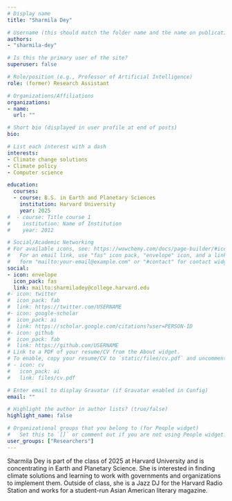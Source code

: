 ```yaml
---
# Display name
title: "Sharmila Dey"

# Username (this should match the folder name and the name on publications)
authors:
- "sharmila-dey"

# Is this the primary user of the site?
superuser: false

# Role/position (e.g., Professor of Artificial Intelligence)
role: (former) Research Assistant

# Organizations/Affiliations
organizations:
- name: 
  url: ""

# Short bio (displayed in user profile at end of posts)
bio: 

# List each interest with a dash
interests:
- Climate change solutions
- Climate policy
- Computer science

education:
  courses:
  - course: B.S. in Earth and Planetary Sciences
    institution: Harvard University
    year: 2025
#  - course: Title course 1
#    institution: Name of Institution
#    year: 2012

# Social/Academic Networking
# For available icons, see: https://wowchemy.com/docs/page-builder/#icons
#   For an email link, use "fas" icon pack, "envelope" icon, and a link in the
#   form "mailto:your-email@example.com" or "#contact" for contact widget.
social:
- icon: envelope
  icon_pack: fas
  link: mailto:sharmiladey@college.harvard.edu
#- icon: twitter
#  icon_pack: fab
#  link: https://twitter.com/USERNAME
#- icon: google-scholar
#  icon_pack: ai
#  link: https://scholar.google.com/citations?user=PERSON-ID
#- icon: github
#  icon_pack: fab
#  link: https://github.com/USERNAME
# Link to a PDF of your resume/CV from the About widget.
# To enable, copy your resume/CV to `static/files/cv.pdf` and uncomment the lines below.
# - icon: cv
#   icon_pack: ai
#   link: files/cv.pdf

# Enter email to display Gravatar (if Gravatar enabled in Config)
email: ""

# Highlight the author in author lists? (true/false)
highlight_name: false

# Organizational groups that you belong to (for People widget)
#   Set this to `[]` or comment out if you are not using People widget.
user_groups: ["Researchers"]
---
```


Sharmila Dey is part of the class of 2025 at Harvard University and is concentrating in Earth and Planetary Science. She is interested in finding climate solutions and learning to work with governments and organizations to implement them. Outside of class, she is a Jazz DJ for the Harvard Radio Station and works for a student-run Asian American literary magazine. 